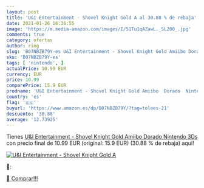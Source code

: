 ```yaml
---
layout: post
title: 'U&I Entertainment - Shovel Knight Gold A al 30.88 % de rebaja'
date: 2021-01-26 16:36:55
image: 'https://m.media-amazon.com/images/I/51Tu1qAZawL._SL200_.jpg'
comments: true
category: ofertas
author: ring
slug: 'B07NBZB79Y-es U&I Entertainment - Shovel Knight Gold Amiibo Dorado...'
sku: 'B07NBZB79Y-es'
tags: [ 'nintendo', ]
actualPrice: 10.99 EUR
currency: EUR
price: 10.99
comparePrice: 15.9 EUR
prodname: 'U&I Entertainment - Shovel Knight Gold Amiibo  Dorado  Nintendo 3Ds '
country: 'es'
flag: '🇪🇸'
buyurl: 'https://www.amazon.es/dp/B07NBZB79Y/?tag=tolees-21'
descuento: '30.88'
average: '12.73925'
---
```


Tienes [U&I Entertainment - Shovel Knight Gold Amiibo  Dorado  Nintendo 3Ds ](https://www.amazon.es/dp/B07NBZB79Y/?tag=tolees-21) con precio final de  10.99 EUR (original: 15.9 EUR) (30.88 %  de rebaja) aqui!

[![U&I Entertainment - Shovel Knight Gold A](https://m.media-amazon.com/images/I/51Tu1qAZawL._SL200_.jpg)](https://www.amazon.es/dp/B07NBZB79Y/?tag=tolees-21)

🔎:


[🛒 Comprar!!!](https://www.amazon.es/dp/B07NBZB79Y/?tag=tolees-21)
